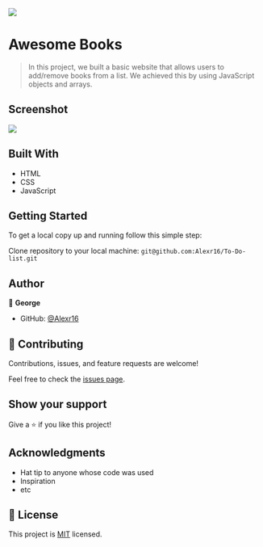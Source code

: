 ![](https://img.shields.io/badge/Microverse-blueviolet)

# Awesome Books

> In this project, we built a basic website that allows users to add/remove books from a list. We achieved this by using JavaScript objects and arrays.

## Screenshot

<img src="./screenshot.png">

## Built With

- HTML
- CSS
- JavaScript
## Getting Started

To get a local copy up and running follow this simple step:

Clone repository to your local machine: `git@github.com:Alexr16/To-Do-list.git`


## Author

👤 **George**

- GitHub: [@Alexr16](https://github.com/Alexr16)


## 🤝 Contributing

Contributions, issues, and feature requests are welcome!

Feel free to check the [issues page](../../issues/).

## Show your support

Give a ⭐️ if you like this project!

## Acknowledgments

- Hat tip to anyone whose code was used
- Inspiration
- etc

## 📝 License

This project is [MIT](./MIT.md) licensed.